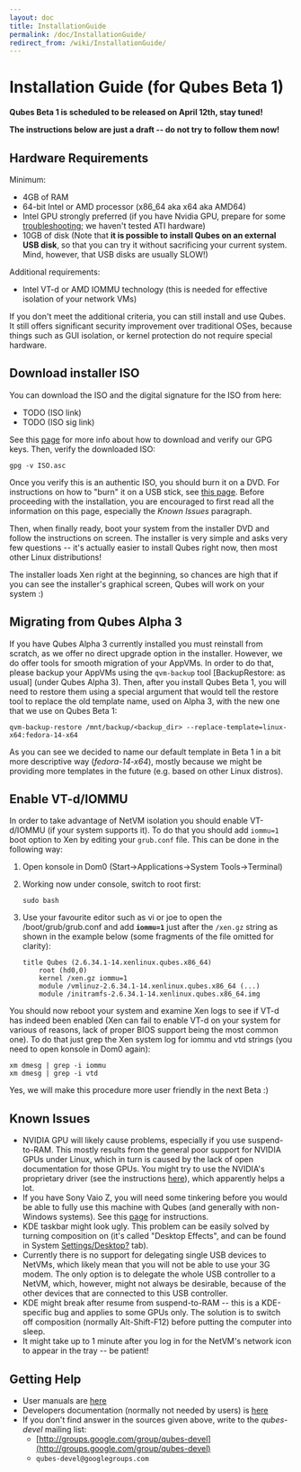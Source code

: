 ```yaml
---
layout: doc
title: InstallationGuide
permalink: /doc/InstallationGuide/
redirect_from: /wiki/InstallationGuide/
---
```


Installation Guide (for Qubes Beta 1)
=====================================

**Qubes Beta 1 is scheduled to be released on April 12th, stay tuned!**

**The instructions below are just a draft -- do not try to follow them now!**

Hardware Requirements
---------------------

Minimum:

-   4GB of RAM
-   64-bit Intel or AMD processor (x86\_64 aka x64 aka AMD64)
-   Intel GPU strongly preferred (if you have Nvidia GPU, prepare for some [troubleshooting](/doc/InstallNvidiaDriver); we haven't tested ATI hardware)
-   10GB of disk (Note that **it is possible to install Qubes on an external USB disk**, so that you can try it without sacrificing your current system. Mind, however, that USB disks are usually SLOW!)

Additional requirements:

-   Intel VT-d or AMD IOMMU technology (this is needed for effective isolation of your network VMs)

If you don't meet the additional criteria, you can still install and use Qubes. It still offers significant security improvement over traditional OSes, because things such as GUI isolation, or kernel protection do not require special hardware.

Download installer ISO
----------------------

You can download the ISO and the digital signature for the ISO from here:

-   TODO (ISO link)
-   TODO (ISO sig link)

See this [page](/doc/VerifyingSignatures) for more info about how to download and verify our GPG keys. Then, verify the downloaded ISO:

```
gpg -v ISO.asc
```

Once you verify this is an authentic ISO, you should burn it on a DVD. For instructions on how to "burn" it on a USB stick, see [this page](/doc/UsbInstallation). Before proceeding with the installation, you are encouraged to first read all the information on this page, especially the *Known Issues* paragraph.

Then, when finally ready, boot your system from the installer DVD and follow the instructions on screen. The installer is very simple and asks very few questions -- it's actually easier to install Qubes right now, then most other Linux distributions!

The installer loads Xen right at the beginning, so chances are high that if you can see the installer's graphical screen, Qubes will work on your system :)

Migrating from Qubes Alpha 3
----------------------------

If you have Qubes Alpha 3 currently installed you must reinstall from scratch, as we offer no direct upgrade option in the installer. However, we do offer tools for smooth migration of your AppVMs. In order to do that, please backup your AppVMs using the ```qvm-backup``` tool [BackupRestore: as usual] (under Qubes Alpha 3). Then, after you install Qubes Beta 1, you will need to restore them using a special argument that would tell the restore tool to replace the old template name, used on Alpha 3, with the new one that we use on Qubes Beta 1:

```
qvm-backup-restore /mnt/backup/<backup_dir> --replace-template=linux-x64:fedora-14-x64
```

As you can see we decided to name our default template in Beta 1 in a bit more descriptive way (*fedora-14-x64*), mostly because we might be providing more templates in the future (e.g. based on other Linux distros).

Enable VT-d/IOMMU
-----------------

In order to take advantage of NetVM isolation you should enable VT-d/IOMMU (if your system supports it). To do that you should add ```iommu=1``` boot option to Xen by editing your ```grub.conf``` file. This can be done in the following way:

1.  Open konsole in Dom0 (Start-\>Applications-\>System Tools-\>Terminal)
2.  Working now under console, switch to root first:

    ```
    sudo bash
    ```

3.  Use your favourite editor such as vi or joe to open the /boot/grub/grub.conf and add **```iommu=1```** just after the ```/xen.gz``` string as shown in the example below (some fragments of the file omitted for clarity):

    ```
    title Qubes (2.6.34.1-14.xenlinux.qubes.x86_64)
        root (hd0,0)
        kernel /xen.gz iommu=1
        module /vmlinuz-2.6.34.1-14.xenlinux.qubes.x86_64 (...)
        module /initramfs-2.6.34.1-14.xenlinux.qubes.x86_64.img
    ```

You should now reboot your system and examine Xen logs to see if VT-d has indeed been enabled (Xen can fail to enable VT-d on your system for various of reasons, lack of proper BIOS support being the most common one). To do that just grep the Xen system log for iommu and vtd strings (you need to open konsole in Dom0 again):

```
xm dmesg | grep -i iommu
xm dmesg | grep -i vtd
```

Yes, we will make this procedure more user friendly in the next Beta :)

Known Issues
------------

-   NVIDIA GPU will likely cause problems, especially if you use suspend-to-RAM. This mostly results from the general poor support for NVIDIA GPUs under Linux, which in turn is caused by the lack of open documentation for those GPUs. You might try to use the NVIDIA's proprietary driver (see the instructions [here](/doc/InstallNvidiaDriver)), which apparently helps a lot.
-   If you have Sony Vaio Z, you will need some tinkering before you would be able to fully use this machine with Qubes (and generally with non-Windows systems). See this [page](/doc/SonyVaioTinkering) for instructions.
-   KDE taskbar might look ugly. This problem can be easily solved by turning composition on (it's called "Desktop Effects", and can be found in System [Settings/Desktop?](/doc/Settings/Desktop) tab).
-   Currently there is no support for delegating single USB devices to NetVMs, which likely mean that you will not be able to use your 3G modem. The only option is to delegate the whole USB controller to a NetVM, which, however, might not always be desirable, because of the other devices that are connected to this USB controller.
-   KDE might break after resume from suspend-to-RAM -- this is a KDE-specific bug and applies to some GPUs only. The solution is to switch off composition (normally Alt-Shift-F12) before putting the computer into sleep.
-   It might take up to 1 minute after you log in for the NetVM's network icon to appear in the tray -- be patient!

Getting Help
------------

-   User manuals are [here](/doc/UserDoc)
-   Developers documentation (normally not needed by users) is [here](/doc/SystemDoc)
-   If you don't find answer in the sources given above, write to the *qubes-devel* mailing list:
    -   [http://groups.google.com/group/qubes-devel](http://groups.google.com/group/qubes-devel)
    -   ```qubes-devel@googlegroups.com```

